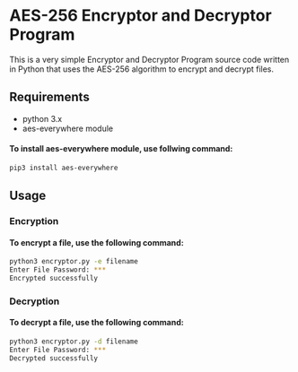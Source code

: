 # AES-256 Encryptor and Decryptor Program

This is a very simple Encryptor and Decryptor Program source code written in Python that uses the AES-256 algorithm to encrypt and decrypt files.

## Requirements

- python 3.x
- aes-everywhere module
#### To install aes-everywhere module, use follwing command:

```bash
pip3 install aes-everywhere
```


## Usage

### Encryption

#### To encrypt a file, use the following command:

```bash
python3 encryptor.py -e filename
Enter File Password: ***
Encrypted successfully
```

### Decryption

#### To decrypt a file, use the following command:

```bash
python3 encryptor.py -d filename
Enter File Password: ***
Decrypted successfully
```

